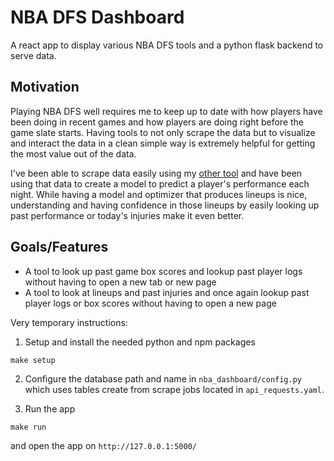# NBA DFS Dashboard

A react app to display various NBA DFS tools and a python flask backend to serve data.

## Motivation

Playing NBA DFS well requires me to keep up to date with how players have been doing in recent games and how players are doing right before the game slate starts. Having tools to not only scrape the data but to visualize and interact the data in a clean simple way is extremely helpful for getting the most value out of the data.

I've been able to scrape data easily using my [other tool](https://github.com/jsonchin/nba_stats_scraper_db_storage) and have been using that data to create a model to predict a player's performance each night. While having a model and optimizer that produces lineups is nice, understanding and having confidence in those lineups by easily looking up past performance or today's injuries make it even better.

## Goals/Features

- A tool to look up past game box scores and lookup past player logs without having to open a new tab or new page
- A tool to look at lineups and past injuries and once again lookup past player logs or box scores without having to open a new page

Very temporary instructions:

1) Setup and install the needed python and npm packages
```
make setup
```

2) Configure the database path and name in `nba_dashboard/config.py` which uses tables create from scrape jobs located in `api_requests.yaml`.

3) Run the app
```
make run
```
and open the app on `http://127.0.0.1:5000/`
